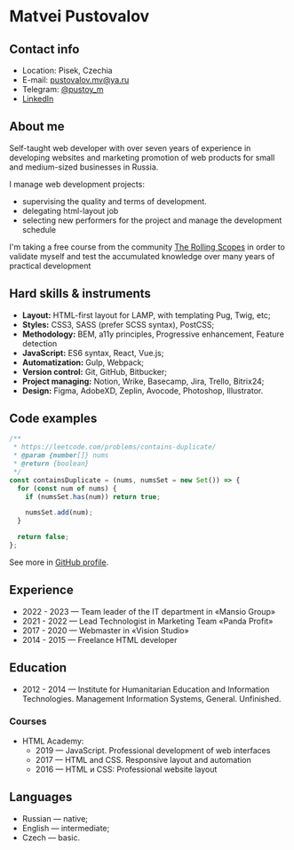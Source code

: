 # Matvei Pustovalov

## Contact info

- Location: Pisek, Czechia
- E-mail: pustovalov.mv@ya.ru
- Telegram: [@pustoy_m](https://t.me/pustoy_m)
- [LinkedIn](https://www.linkedin.com/in/pustoi/)

## About me

Self-taught web developer with over seven years of experience in developing websites and marketing promotion of web products for small and medium-sized businesses in Russia.

I manage web development projects:

- supervising the quality and terms of development.
- delegating html-layout job
- selecting new performers for the project and manage the development schedule

I'm taking a free course from the community [The Rolling Scopes](http://rollingscopes.com/) in order to validate myself and test the accumulated knowledge over many years of practical development

## Hard skills & instruments

- **Layout:** HTML-first layout for LAMP, with templating Pug, Twig, etc;
- **Styles:** CSS3, SASS (prefer SCSS syntax), PostCSS;
- **Methodology:** BEM, a11y principles, Progressive enhancement, Feature detection
- **JavaScript:** ES6 syntax, React, Vue.js;
- **Automatization:** Gulp, Webpack;
- **Version control:** Git, GitHub, Bitbucker;
- **Project managing:** Notion, Wrike, Basecamp, Jira, Trello, Bitrix24;
- **Design:** Figma, AdobeXD, Zeplin, Avocode, Photoshop, Illustrator.

## Code examples

```javascript
/**
 * https://leetcode.com/problems/contains-duplicate/
 * @param {number[]} nums
 * @return {boolean}
 */
const containsDuplicate = (nums, numsSet = new Set()) => {
  for (const num of nums) {
    if (numsSet.has(num)) return true;

    numsSet.add(num);
  }

  return false;
};
```

See more in [GitHub profile](https://github.com/pustoym).

## Experience

- 2022 - 2023 — Team leader of the IT department in «Mansio Group»
- 2021 - 2022 — Lead Technologist in Marketing Team «Panda Profit»
- 2017 - 2020 — Webmaster in «Vision Studio»
- 2014 - 2015 — Freelance HTML developer

## Education

- 2012 - 2014 — Institute for Humanitarian Education and Information Technologies.
  Management Information Systems, General. Unfinished.

### Courses

- HTML Academy:
  - 2019 — JavaScript. Professional development of web interfaces
  - 2017 — HTML and CSS. Responsive layout and automation
  - 2016 — HTML и CSS: Professional website layout

## Languages

- Russian — native;
- English — intermediate;
- Czech — basic.
